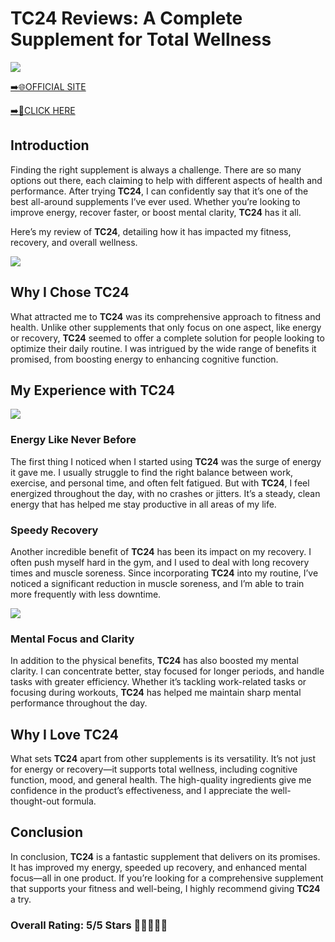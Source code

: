 # **TC24 Reviews**: A Complete Supplement for Total Wellness

[![](https://static.vecteezy.com/system/resources/thumbnails/019/896/014/small/buy-now-gradient-button-with-cart-symbol-buy-now-illustration-png.png)](https://edetoop.top/lander/sugarpreland-1/tc24.html) 

[➡️🌐OFFICIAL SITE](https://edetoop.top/lander/sugarpreland-1/tc24.html) 

[➡️🔗CLICK HERE](https://edetoop.top/lander/sugarpreland-1/tc24.html) 


## Introduction

Finding the right supplement is always a challenge. There are so many options out there, each claiming to help with different aspects of health and performance. After trying **TC24**, I can confidently say that it’s one of the best all-around supplements I’ve ever used. Whether you’re looking to improve energy, recover faster, or boost mental clarity, **TC24** has it all.

Here’s my review of **TC24**, detailing how it has impacted my fitness, recovery, and overall wellness.

[![](https://wallpapers.com/images/hd/red-order-now-button-udg4jcj4arvn8b0n-2.png)](https://edetoop.top/lander/sugarpreland-1/tc24.html)  

## Why I Chose **TC24**

What attracted me to **TC24** was its comprehensive approach to fitness and health. Unlike other supplements that only focus on one aspect, like energy or recovery, **TC24** seemed to offer a complete solution for people looking to optimize their daily routine. I was intrigued by the wide range of benefits it promised, from boosting energy to enhancing cognitive function.

## My Experience with **TC24**

[![](https://static.vecteezy.com/system/resources/thumbnails/019/896/014/small/buy-now-gradient-button-with-cart-symbol-buy-now-illustration-png.png)](https://edetoop.top/lander/sugarpreland-1/tc24.html)

### Energy Like Never Before

The first thing I noticed when I started using **TC24** was the surge of energy it gave me. I usually struggle to find the right balance between work, exercise, and personal time, and often felt fatigued. But with **TC24**, I feel energized throughout the day, with no crashes or jitters. It’s a steady, clean energy that has helped me stay productive in all areas of my life.

### Speedy Recovery

Another incredible benefit of **TC24** has been its impact on my recovery. I often push myself hard in the gym, and I used to deal with long recovery times and muscle soreness. Since incorporating **TC24** into my routine, I’ve noticed a significant reduction in muscle soreness, and I’m able to train more frequently with less downtime.

[![](https://wallpapers.com/images/hd/red-order-now-button-udg4jcj4arvn8b0n-2.png)](https://edetoop.top/lander/sugarpreland-1/tc24.html)  

### Mental Focus and Clarity

In addition to the physical benefits, **TC24** has also boosted my mental clarity. I can concentrate better, stay focused for longer periods, and handle tasks with greater efficiency. Whether it’s tackling work-related tasks or focusing during workouts, **TC24** has helped me maintain sharp mental performance throughout the day.

## Why I Love **TC24**

What sets **TC24** apart from other supplements is its versatility. It’s not just for energy or recovery—it supports total wellness, including cognitive function, mood, and general health. The high-quality ingredients give me confidence in the product’s effectiveness, and I appreciate the well-thought-out formula.

## Conclusion

In conclusion, **TC24** is a fantastic supplement that delivers on its promises. It has improved my energy, speeded up recovery, and enhanced mental focus—all in one product. If you’re looking for a comprehensive supplement that supports your fitness and well-being, I highly recommend giving **TC24** a try.

### Overall Rating: 5/5 Stars 🌟🌟🌟🌟🌟
